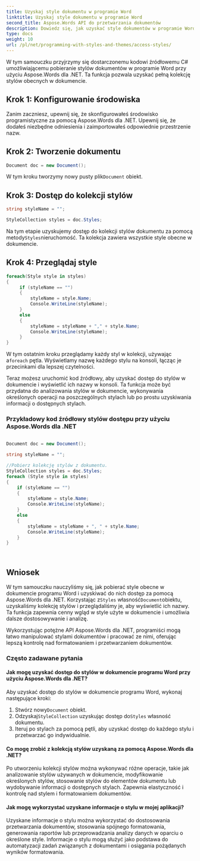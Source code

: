 ```yaml
---
title: Uzyskaj style dokumentu w programie Word
linktitle: Uzyskaj style dokumentu w programie Word
second_title: Aspose.Words API do przetwarzania dokumentów
description: Dowiedz się, jak uzyskać style dokumentów w programie Word za pomocą Aspose.Words dla .NET. Kompletny samouczek dotyczący manipulowania stylami dokumentów.
type: docs
weight: 10
url: /pl/net/programming-with-styles-and-themes/access-styles/
---
```


W tym samouczku przyjrzymy się dostarczonemu kodowi źródłowemu C# umożliwiającemu pobieranie stylów dokumentów w programie Word przy użyciu Aspose.Words dla .NET. Ta funkcja pozwala uzyskać pełną kolekcję stylów obecnych w dokumencie.

## Krok 1: Konfigurowanie środowiska

Zanim zaczniesz, upewnij się, że skonfigurowałeś środowisko programistyczne za pomocą Aspose.Words dla .NET. Upewnij się, że dodałeś niezbędne odniesienia i zaimportowałeś odpowiednie przestrzenie nazw.

## Krok 2: Tworzenie dokumentu

```csharp
Document doc = new Document();
```

 W tym kroku tworzymy nowy pusty plik`Document` obiekt.

## Krok 3: Dostęp do kolekcji stylów

```csharp
string styleName = "";

StyleCollection styles = doc.Styles;
```

 Na tym etapie uzyskujemy dostęp do kolekcji stylów dokumentu za pomocą metody`Styles`nieruchomość. Ta kolekcja zawiera wszystkie style obecne w dokumencie.

## Krok 4: Przeglądaj style

```csharp
foreach(Style style in styles)
{
     if (styleName == "")
     {
         styleName = style.Name;
         Console.WriteLine(styleName);
     }
     else
     {
         styleName = styleName + "," + style.Name;
         Console.WriteLine(styleName);
     }
}
```

 W tym ostatnim kroku przeglądamy każdy styl w kolekcji, używając a`foreach` pętla. Wyświetlamy nazwę każdego stylu na konsoli, łącząc je przecinkami dla lepszej czytelności.

Teraz możesz uruchomić kod źródłowy, aby uzyskać dostęp do stylów w dokumencie i wyświetlić ich nazwy w konsoli. Ta funkcja może być przydatna do analizowania stylów w dokumencie, wykonywania określonych operacji na poszczególnych stylach lub po prostu uzyskiwania informacji o dostępnych stylach.

### Przykładowy kod źródłowy stylów dostępu przy użyciu Aspose.Words dla .NET 
```csharp

Document doc = new Document();

string styleName = "";

//Pobierz kolekcję stylów z dokumentu.
StyleCollection styles = doc.Styles;
foreach (Style style in styles)
{
	if (styleName == "")
	{
		styleName = style.Name;
		Console.WriteLine(styleName);
	}
	else
	{
		styleName = styleName + ", " + style.Name;
		Console.WriteLine(styleName);
	}
}
            
        
```

## Wniosek

 W tym samouczku nauczyliśmy się, jak pobierać style obecne w dokumencie programu Word i uzyskiwać do nich dostęp za pomocą Aspose.Words dla .NET. Korzystając z`Styles` własność`Document`obiektu, uzyskaliśmy kolekcję stylów i przeglądaliśmy je, aby wyświetlić ich nazwy. Ta funkcja zapewnia cenny wgląd w style użyte w dokumencie i umożliwia dalsze dostosowywanie i analizę.

Wykorzystując potężne API Aspose.Words dla .NET, programiści mogą łatwo manipulować stylami dokumentów i pracować ze nimi, oferując lepszą kontrolę nad formatowaniem i przetwarzaniem dokumentów.

### Często zadawane pytania

#### Jak mogę uzyskać dostęp do stylów w dokumencie programu Word przy użyciu Aspose.Words dla .NET?

Aby uzyskać dostęp do stylów w dokumencie programu Word, wykonaj następujące kroki:
1.  Stwórz nowy`Document` obiekt.
2.  Odzyskaj`StyleCollection` uzyskując dostęp do`Styles` własność dokumentu.
3. Iteruj po stylach za pomocą pętli, aby uzyskać dostęp do każdego stylu i przetwarzać go indywidualnie.

#### Co mogę zrobić z kolekcją stylów uzyskaną za pomocą Aspose.Words dla .NET?

Po utworzeniu kolekcji stylów można wykonywać różne operacje, takie jak analizowanie stylów używanych w dokumencie, modyfikowanie określonych stylów, stosowanie stylów do elementów dokumentu lub wydobywanie informacji o dostępnych stylach. Zapewnia elastyczność i kontrolę nad stylem i formatowaniem dokumentów.

#### Jak mogę wykorzystać uzyskane informacje o stylu w mojej aplikacji?

Uzyskane informacje o stylu można wykorzystać do dostosowania przetwarzania dokumentów, stosowania spójnego formatowania, generowania raportów lub przeprowadzania analizy danych w oparciu o określone style. Informacje o stylu mogą służyć jako podstawa do automatyzacji zadań związanych z dokumentami i osiągania pożądanych wyników formatowania.